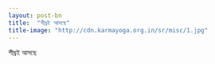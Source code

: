 ```yaml
---
layout: post-bn
title:  "শীঘ্রই আসছে"
title-image: "http://cdn.karmayoga.org.in/sr/misc/1.jpg"
---
```

শীঘ্রই আসছে